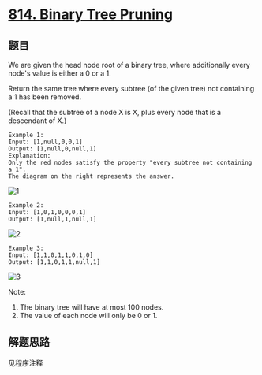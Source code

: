 # [814. Binary Tree Pruning](https://leetcode-cn.com/problems/binary-tree-pruning/)

## 题目

We are given the head node root of a binary tree, where additionally every node's value is either a 0 or a 1.

Return the same tree where every subtree (of the given tree) not containing a 1 has been removed.

(Recall that the subtree of a node X is X, plus every node that is a descendant of X.)

```text
Example 1:
Input: [1,null,0,0,1]
Output: [1,null,0,null,1]
Explanation:
Only the red nodes satisfy the property "every subtree not containing a 1".
The diagram on the right represents the answer.
```

![1](1.png)

```text
Example 2:
Input: [1,0,1,0,0,0,1]
Output: [1,null,1,null,1]
```

![2](2.png)

```text
Example 3:
Input: [1,1,0,1,1,0,1,0]
Output: [1,1,0,1,1,null,1]
```

![3](3.png)

Note:

1. The binary tree will have at most 100 nodes.
1. The value of each node will only be 0 or 1.

## 解题思路

见程序注释
